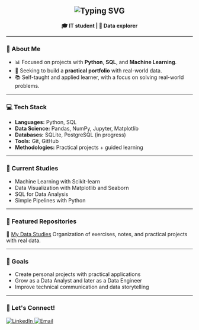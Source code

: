 <h2 align="center">
  <img src="https://readme-typing-svg.demolab.com?font=Fira+Code&size=22&pause=100&color=F7F7F7&center=true&vCenter=true&width=600&lines=Hi+there%2C+welcome+to+my+GitHub!;I'm+Kauan+Buzone;Data+Enthusiast+%F0%9F%93%8A" alt="Typing SVG" />
</h2>


<p align="center">
  <strong>🎓 IT student | 🧠 Data explorer</strong>
</p>

---

### 🚀 About Me

- 📊 Focused on projects with **Python**, **SQL**, and **Machine Learning**.
- 📁 Seeking to build a **practical portfolio** with real-world data.
- 📚 Self-taught and applied learner, with a focus on solving real-world problems.

---

### 💻 Tech Stack

- <strong>Languages:</strong> Python, SQL
- <strong>Data Science:</strong> Pandas, NumPy, Jupyter, Matplotlib
- <strong>Databases:</strong> SQLite, PostgreSQL (in progress)
- <strong>Tools:</strong> Git, GitHub
- <strong>Methodologies:</strong> Practical projects + guided learning

---

### 📘 Current Studies

- Machine Learning with Scikit-learn
- Data Visualization with Matplotlib and Seaborn
- SQL for Data Analysis
- Simple Pipelines with Python

---

### 📂 Featured Repositories

📁 <a href="https://github.com/Kauan-bzn/Meus-estudos-de-dados">My Data Studies</a>
Organization of exercises, notes, and practical projects with real data.

---

### 🎯 Goals

- Create personal projects with practical applications
- Grow as a Data Analyst and later as a Data Engineer
- Improve technical communication and data storytelling

---

### 🤝 Let's Connect!

<p>
  <a href="https://www.linkedin.com/in/kauanbuzone">
    <img alt="LinkedIn" src="https://img.shields.io/badge/LinkedIn-0A66C2?style=for-the-badge&logo=linkedin&logoColor=white" />
  </a>
  <a href="mailto:kbuzone@gmail.com">
    <img alt="Email" src="https://img.shields.io/badge/Email-D14836?style=for-the-badge&logo=gmail&logoColor=white" />
  </a>
</p>
